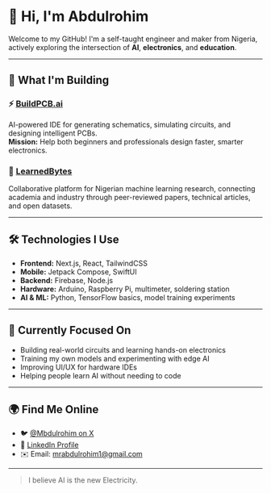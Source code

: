 # 👋 Hi, I'm Abdulrohim

Welcome to my GitHub! I'm a self-taught engineer and maker from Nigeria, actively exploring the intersection of **AI**, **electronics**, and **education**.

---

## 🚀 What I'm Building

### ⚡ [BuildPCB.ai](https://buildpcbs.com)  
AI-powered IDE for generating schematics, simulating circuits, and designing intelligent PCBs.  
**Mission:** Help both beginners and professionals design faster, smarter electronics.

### 📘 [LearnedBytes](https://learnedbytes.com)  
Collaborative platform for Nigerian machine learning research, connecting academia and industry through peer-reviewed papers, technical articles, and open datasets.



---

## 🛠️ Technologies I Use

- **Frontend:** Next.js, React, TailwindCSS  
- **Mobile:** Jetpack Compose, SwiftUI  
- **Backend:** Firebase, Node.js  
- **Hardware:** Arduino, Raspberry Pi, multimeter, soldering station  
- **AI & ML:** Python, TensorFlow basics, model training experiments

---

## 🔭 Currently Focused On

- Building real-world circuits and learning hands-on electronics  
- Training my own models and experimenting with edge AI  
- Improving UI/UX for hardware IDEs  
- Helping people learn AI without needing to code

---

## 🌍 Find Me Online

- 🐦 [@Mbdulrohim on X](https://X.com/Mbdulrohim)
- 💼 [LinkedIn Profile](https://linkedin.com/in/Mbdulrohim)
- ✉️ Email: mrabdulrohim1@gmail.com

---

> I believe AI is the new Electricity.
